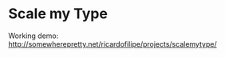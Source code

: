 Scale my Type
==============

Working demo: http://somewherepretty.net/ricardofilipe/projects/scalemytype/